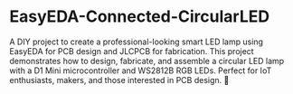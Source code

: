 # EasyEDA-Connected-CircularLED
A DIY project to create a professional-looking smart LED lamp using EasyEDA for PCB design and JLCPCB for fabrication. This project demonstrates how to design, fabricate, and assemble a circular LED lamp with a D1 Mini microcontroller and WS2812B RGB LEDs. Perfect for IoT enthusiasts, makers, and those interested in PCB design. 🚀
